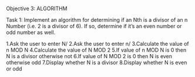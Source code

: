 Objective 3: ALGORITHM

Task 1: Implement an algorithm for determining if an Nth is a divisor of an n Number (i.e. 2 is a divisor of 6).
If so, determine if it’s an even number or odd number as well.


1.Ask the user to enter N/
2.Ask the user to enter n/
3.Calculate the value of n MOD N
4.Calculate the value of N MOD 2
5.If value of n MOD N is 0 then N is a divisor otherwise not
6.If value of N MOD 2 is 0 then N is even otherwise odd
7.Display whether N is a divisor
8.Display whether N is even or odd

